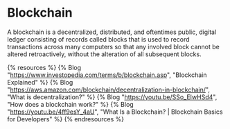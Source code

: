 # Blockchain

A blockchain is a decentralized, distributed, and oftentimes public, digital ledger consisting of records called blocks that is used to record transactions across many computers so that any involved block cannot be altered retroactively, without the alteration of all subsequent blocks.

{% resources %}
  {% Blog "https://www.investopedia.com/terms/b/blockchain.asp", "Blockchain Explained" %}
  {% Blog "https://aws.amazon.com/blockchain/decentralization-in-blockchain/", "What is decentralization?" %}
  {% Blog "https://youtu.be/SSo_EIwHSd4", "How does a blockchain work?" %}
  {% Blog "https://youtu.be/4ff9esY_4aU", "What Is a Blockchain? | Blockchain Basics for Developers" %}
{% endresources %}

